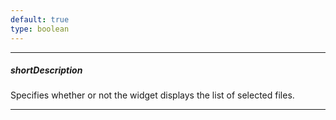 ```yaml
---
default: true
type: boolean
---
```

---
##### shortDescription
Specifies whether or not the widget displays the list of selected files.

---
